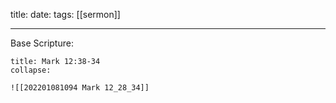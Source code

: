 title: 
date:
tags: [[sermon]]

---
Base Scripture:
```ad-note
title: Mark 12:38-34
collapse:

![[202201081094 Mark 12_28_34]]

```

